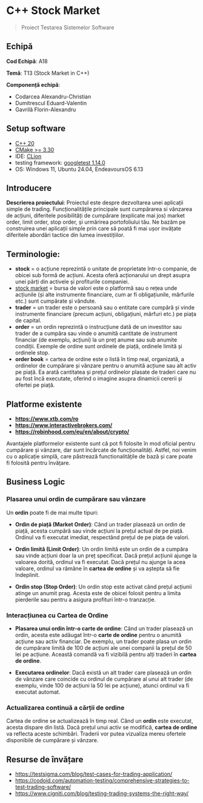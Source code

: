 # C++ Stock Market
> Proiect Testarea Sistemelor Software

## Echipă
**Cod Echipă**: A18

**Temă**: T13 (Stock Market in C++)

**Componență echipă**: 
- Codarcea Alexandru-Christian
- Dumitrescul Eduard-Valentin
- Gavrilă Florin-Alexandru

## Setup software
- [C++ 20](https://en.cppreference.com/w/cpp/20)
- [CMake >= 3.30](https://cmake.org/)
- IDE: [CLion](https://www.jetbrains.com/clion/)
- testing framework: [googletest 1.14.0](http://google.github.io/googletest/)
- OS: Windows 11, Ubuntu 24.04, EndeavoursOS 6.13

## Introducere
**Descrierea proiectului**: 
Proiectul este despre dezvoltarea unei aplicații simple de trading. Funcționalitățile principale sunt cumpărarea si vânzarea de acțiuni, diferitele posibilități de cumpărare (explicate mai jos) market order, limit order, stop order, și urmărirea portofoliului tău. Ne bazăm pe construirea unei aplicații simple prin care să poată fi mai ușor invățate diferitele abordări tactice din lumea investițiilor.

## Terminologie:
- **stock** = o acțiune reprezintă o unitate de proprietate într-o companie, de obicei sub formă de acțiuni. Acesta oferă acționarului un drept asupra unei părți din activele și profiturile companiei.
- [stock market](https://en.wikipedia.org/wiki/Stock_market) = bursa de valori este o platformă sau o rețea unde acțiunile (și alte instrumente financiare, cum ar fi obligațiunile, mărfurile etc.) sunt cumpărate și vândute.
- **trader** = un trader este o persoană sau o entitate care cumpără și vinde instrumente financiare (precum acțiuni, obligațiuni, mărfuri etc.) pe piața de capital.
- **order** = un ordin reprezintă o instrucțiune dată de un investitor sau trader de a cumpăra sau vinde o anumită cantitate de instrument financiar (de exemplu, acțiuni) la un preț anume sau sub anumite condiții. Exemple de ordine sunt ordinele de piață, ordinele limită și ordinele stop.
- **order book** = cartea de ordine este o listă în timp real, organizată, a ordinelor de cumpărare și vânzare pentru o anumită acțiune sau alt activ pe piață. Ea arată cantitatea și prețul ordinelor plasate de traderi care nu au fost încă executate, oferind o imagine asupra dinamicii cererii și ofertei pe piață.

## Platforme existente
- **https://www.xtb.com/ro**
- **https://www.interactivebrokers.com/**
- **https://robinhood.com/eu/en/about/crypto/**

Avantajele platformelor existente sunt că pot fi folosite în mod oficial pentru cumpărare și vânzare, dar sunt încărcate de funcționalități. Astfel, noi venim cu o aplicație simplă, care păstrează functionalitățile de bază și care poate fi folosită pentru învățare.

## Business Logic

### Plasarea unui ordin de cumpărare sau vânzare

Un **ordin** poate fi de mai multe tipuri:

- **Ordin de piață (Market Order)**: Când un trader plasează un ordin de piață, acesta cumpără sau vinde acțiuni la prețul actual de pe piață. Ordinul va fi executat imediat, respectând prețul de pe piața de valori.
  
- **Ordin limită (Limit Order)**: Un ordin limită este un ordin de a cumpăra sau vinde acțiuni doar la un preț specificat. Dacă prețul acțiunii ajunge la valoarea dorită, ordinul va fi executat. Dacă prețul nu ajunge la acea valoare, ordinul va rămâne în **cartea de ordine** și va aștepta să fie îndeplinit.

- **Ordin stop (Stop Order)**: Un ordin stop este activat când prețul acțiunii atinge un anumit prag. Acesta este de obicei folosit pentru a limita pierderile sau pentru a asigura profituri într-o tranzacție.

### Interacțiunea cu Cartea de Ordine

- **Plasarea unui ordin într-o carte de ordine**: Când un trader plasează un ordin, acesta este adăugat într-o **carte de ordine** pentru o anumită acțiune sau activ financiar. De exemplu, un trader poate plasa un ordin de cumpărare limită de 100 de acțiuni ale unei companii la prețul de 50 lei pe acțiune. Această comandă va fi vizibilă pentru alți traderi în **cartea de ordine**.
  
- **Executarea ordinelor**: Dacă există un alt trader care plasează un ordin de vânzare care coincide cu ordinul de cumpărare al unui alt trader (de exemplu, vinde 100 de acțiuni la 50 lei pe acțiune), atunci ordinul va fi executat automat.

### Actualizarea continuă a cărții de ordine

Cartea de ordine se actualizează în timp real. Când un **ordin** este executat, acesta dispare din listă. Dacă prețul unui activ se modifică, **cartea de ordine** va reflecta aceste schimbări. Traderii vor putea vizualiza mereu ofertele disponibile de cumpărare și vânzare.

## Resurse de învățare
- https://testsigma.com/blog/test-cases-for-trading-application/
- https://codoid.com/automation-testing/comprehensive-strategies-to-test-trading-software/
- https://www.cigniti.com/blog/testing-trading-systems-the-right-way/
